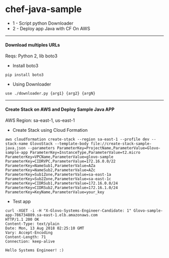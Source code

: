 # chef-java-sample

* 1 - Script python Downloader
* 2 - Deploy app Java with CF On AWS

---

#### Download multiples URLs  ####

Reqs: Python 2, lib boto3

* Install boto3

```
pip install boto3

```
* Using Downloader

```
use ./downloader.py {arg1} {arg2} {argN}

```
---

#### Create Stack on AWS and Deploy Sample Java APP ####

AWS Region: sa-east-1, us-east-1


* Create Stack using Cloud Formation

```
aws cloudformation create-stack --region sa-east-1 --profile dev --stack-name GlovoStack --template-body file://create-stack-sample-java.json --parameters ParameterKey=ProjectName,ParameterValue=Glovo-sample-app ParameterKey=InstanceType,ParameterValue=t2.micro ParameterKey=VPCName,ParameterValue=glovo-sample ParameterKey=CIDRVPC,ParameterValue=172.16.0.0/22 ParameterKey=NameSub1,ParameterValue=AZa ParameterKey=NameSub2,ParameterValue=AZc ParameterKey=Sub1Zone,ParameterValue=sa-east-1a ParameterKey=Sub2Zone,ParameterValue=sa-east-1c ParameterKey=CIDRSub1,ParameterValue=172.16.0.0/24 ParameterKey=CIDRSub2,ParameterValue=172.16.1.0/24 ParameterKey=KeyName,ParameterValue=your_key

```

* Test app

```
curl -XGET -i -H "X-Glovo-Systems-Engineer-Candidate: 1" Glovo-sample-app-786734889.sa-east-1.elb.amazonaws.com
HTTP/1.1 200 OK
Content-Type: text/plain
Date: Mon, 13 Aug 2018 02:25:10 GMT
Vary: Accept-Encoding
Content-Length: 71
Connection: keep-alive

Hello Systems Engineer! :)

```
